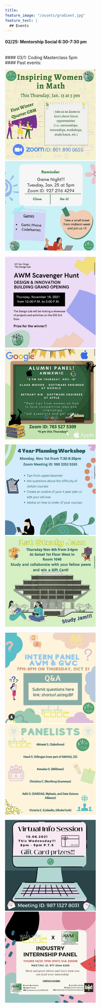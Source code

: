 ```yaml
---
title:
feature_image: "/assets/gradient.jpg"
feature_text: |
  ## Events
---
```

#### 02/25: Mentorship Social 6:30-7:30 pm
<br/>
#### 03/1: Coding Masterclass 5pm
<br/>
#### Past events:
<br/>
<p float="left">
  <img src="/assets/pastflyers/IMG_3222.jpg" alt="drawing" width="300"/>
  <img src="/assets/pastflyers/IMG_3223.jpg" alt="drawing" width="300"/> 
</p>
<p float="left">
  <img src="/assets/pastflyers/IMG_3220.jpg" alt="drawing" width="300"/>
  <img src="/assets/pastflyers/IMG_3221.jpg" alt="drawing" width="300"/>
</p>
<p float="left">
  <img src="/assets/pastflyers/IMG_3217.jpg" alt="drawing" width="300"/>
 <img src="/assets/pastflyers/IMG_3218.jpg" alt="drawing" width="300"/> 
</p>
<p float="left">
  <img src="/assets/pastflyers/IMG_3214.jpg" alt="drawing" width="300"/>
   <img src="/assets/pastflyers/IMG_3215.jpg" alt="drawing" width="300"/>
</p>
<p float="left">
  <img src="/assets/pastflyers/IMG_3212.jpg" alt="drawing" width="300"/>
  <img src="/assets/pastflyers/IMG_3216.jpg" alt="drawing" width="300"/>
</p>
